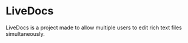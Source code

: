 # LiveDocs

LiveDocs is a project made to allow multiple users to edit rich text files simultaneously.
